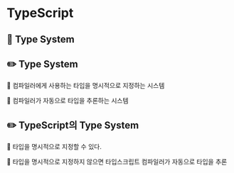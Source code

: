 # TypeScript


## :triangular_flag_on_post: Type System

## :pencil2: Type System

:small_blue_diamond: 컴파일러에게 사용하는 타입을 명시적으로 지정하는 시스템

:small_blue_diamond: 컴파일러가 자동으로 타입을 추론하는 시스템

## :pencil2: TypeScript의 Type System

:small_blue_diamond: 타입을 명시적으로 지정할 수 있다.

:small_blue_diamond: 타입을 명시적으로 지정하지 않으면 타입스크립트 컴파일러가 자동으로 타입을 추론